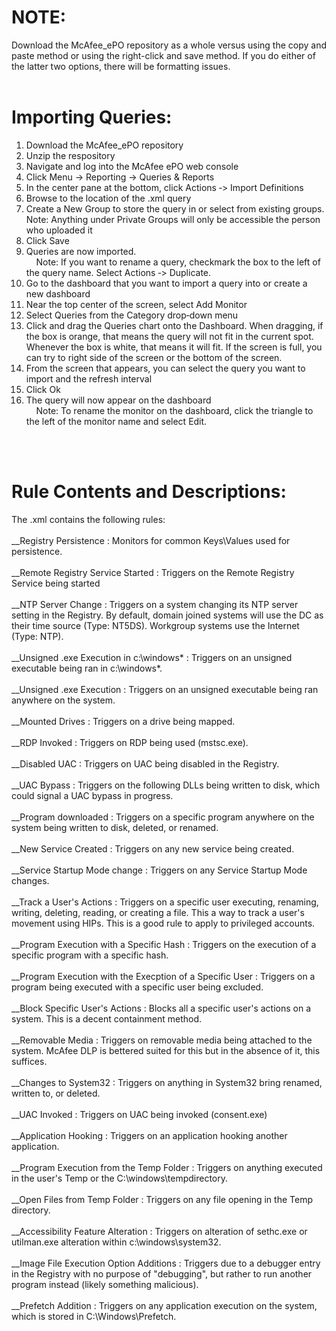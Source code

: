 # NOTE:
Download the McAfee_ePO repository as a whole versus using the copy and paste method or using the right-click and save method. If you do either of the latter two options, there will be formatting issues. 
<br><br>

# Importing Queries:
1) Download the McAfee_ePO repository<br>
2) Unzip the respository<br>
3) Navigate and log into the McAfee ePO web console<br>
4) Click Menu -> Reporting -> Queries & Reports<br>
6) In the center pane at the bottom, click Actions ‐> Import Definitions<br>
7) Browse to the location of the .xml query<br>
8) Create a New Group to store the query in or select from existing groups. Note: Anything under Private Groups will only be accessible the person who uploaded it<br>
10) Click Save<br>
11) Queries are now imported.<br>
&#160;&#160;&#160;&#160;Note: If you want to rename a query, checkmark the box to the left of the query name. Select Actions ‐> Duplicate.<br>
13) Go to the dashboard that you want to import a query into or create a new dashboard<br>
14) Near the top center of the screen, select Add Monitor<br>
15) Select Queries from the Category drop‐down menu<br>
16) Click and drag the Queries chart onto the Dashboard. When dragging, if the box is orange, that means the query will not fit in the current spot. Whenever the box is white, that means it will fit. If the screen is full, you can try to right side of the screen or the bottom of the screen.
17) From the screen that appears, you can select the query you want to import and the refresh interval<br>
18) Click Ok<br>
19) The query will now appear on the dashboard<br>
&#160;&#160;&#160;&#160;Note: To rename the monitor on the dashboard, click the triangle to the left of the monitor name and select Edit.

<br><br>
# Rule Contents and Descriptions:
The .xml contains the following rules: <br>
<br>
__Registry Persistence : Monitors for common Keys\Values used for persistence.<br><br>
__Remote Registry Service Started : Triggers on the Remote Registry Service being started<br><br>
__NTP Server Change : Triggers on a system changing its NTP server setting in the Registry. By default, domain joined systems will use the DC as their time source (Type: NT5DS). Workgroup systems use the Internet (Type: NTP).<br><br>
__Unsigned .exe Execution in c:\windows\* : Triggers on an unsigned executable being ran in c:\windows\*.<br><br>
__Unsigned .exe Execution : Triggers on an unsigned executable being ran anywhere on the system.<br><br>
__Mounted Drives : Triggers on a drive being mapped.<br><br>
__RDP Invoked : Triggers on RDP being used (mstsc.exe).<br><br>
__Disabled UAC : Triggers on UAC being disabled in the Registry.<br><br>
__UAC Bypass : Triggers on the following DLLs being written to disk, which could signal a UAC bypass in progress.<br><br>
__Program downloaded : Triggers on a specific program anywhere on the system being written to disk, deleted, or renamed.<br><br>
__New Service Created : Triggers on any new service being created.<br><br>
__Service Startup Mode change : Triggers on any Service Startup Mode changes.<br><br>
__Track a User's Actions : Triggers on a specific user executing, renaming, writing, deleting, reading, or creating a file. This a way to track a user's movement using HIPs. This is a good rule to apply to privileged accounts.<br><br>
__Program Execution with a Specific Hash : Triggers on the execution of a specific program with a specific hash.<br><br>
__Program Execution with the Execption of a Specific User : Triggers on a program being executed with a specific user being excluded.<br><br>
__Block Specific User's Actions : Blocks all a specific user's actions on a system. This is a decent containment method.<br><br>
__Removable Media : Triggers on removable media being attached to the system. McAfee DLP is bettered suited for this but in the absence of it, this suffices.<br><br>
__Changes to System32 : Triggers on anything in System32 bring renamed, written to, or deleted.<br><br>
__UAC Invoked : Triggers on UAC being invoked (consent.exe)<br><br>
__Application Hooking : Triggers on an application hooking another application.<br><br>
__Program Execution from the Temp Folder : Triggers on anything executed in the user's Temp or the C:\windows\tempdirectory.<br><br>
__Open Files from Temp Folder : Triggers on any file opening in the Temp directory.<br><br>
__Accessibility Feature Alteration : Triggers on alteration of sethc.exe or utilman.exe alteration within c:\windows\system32.<br><br>
__Image File Execution Option Additions : Triggers due to a debugger entry in the Registry with no purpose of "debugging", but rather to run another program instead (likely something malicious).<br><br>
__Prefetch Addition : Triggers on any application execution on the system, which is stored in C:\Windows\Prefetch.<br><br>

